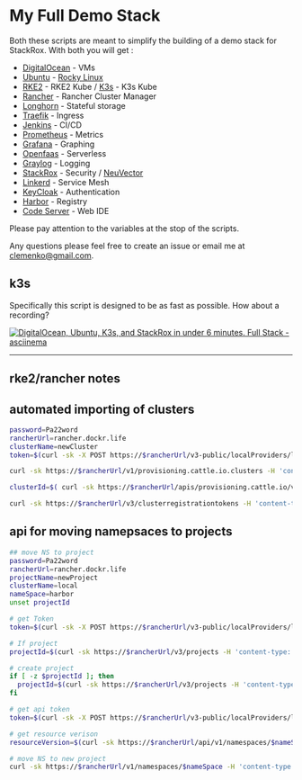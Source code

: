# My Full Demo Stack

Both these scripts are meant to simplify the building of a demo stack for StackRox. With both you will get :

- [DigitalOcean](http://digitalocean.com) - VMs
- [Ubuntu](http://ubuntu.com) - [Rocky Linux](https://rockylinux.org/)
- [RKE2](https://docs.rke2.io/) - RKE2 Kube / [K3s](http://k3s.io) - K3s Kube
- [Rancher](https://rancher.com/products/rancher) - Rancher Cluster Manager
- [Longhorn](http://longhorn.io) - Stateful storage
- [Traefik](http://traefik.io) - Ingress
- [Jenkins](http://jenkins.io) - CI/CD
- [Prometheus](http://prometheus.io) - Metrics
- [Grafana](http://grafana.com) - Graphing
- [Openfaas](http://openfaas.com) - Serverless
- [Graylog](http://https://www.graylog.org) - Logging
- [StackRox](http://stackrox.com) - Security / [NeuVector](https://github.com/neuvector/neuvector)
- [Linkerd](http://linkerd.io) - Service Mesh
- [KeyCloak](http://keycloak.org) - Authentication
- [Harbor](http://goharbor.io) - Registry
- [Code Server](https://github.com/cdr/code-server) - Web IDE

Please pay attention to the variables at the stop of the scripts.

Any questions please feel free to create an issue or email me at clemenko@gmail.com.


## k3s

Specifically this script is designed to be as fast as possible. How about a recording?

[![ DigitalOcean, Ubuntu, K3s, and StackRox in under 6 minutes. Full Stack - asciinema ](https://asciinema.org/a/mGh0936Gl8pmbNkZYFFpKbt6X.png)](https://asciinema.org/a/mGh0936Gl8pmbNkZYFFpKbt6X?autoplay=1)

---

## rke2/rancher notes

## automated importing of clusters

```bash
password=Pa22word
rancherUrl=rancher.dockr.life
clusterName=newCluster
token=$(curl -sk -X POST https://$rancherUrl/v3-public/localProviders/local?action=login -H 'content-type: application/json' -d '{"username":"admin","password":"'$password'"}' | jq -r .token)

curl -sk https://$rancherUrl/v1/provisioning.cattle.io.clusters -H 'content-type: application/json' -H "Authorization: Bearer $token" -d '{"type":"provisioning.cattle.io.cluster","metadata":{"namespace":"fleet-default","name":"'$clusterName'"},"spec":{}}' > /dev/null 2>&1 

clusterId=$( curl -sk https://$rancherUrl/apis/provisioning.cattle.io/v1/namespaces/fleet-default/clusters/$clusterName -H "Authorization: Bearer $token" | jq -r .status.clusterName)

curl -sk https://$rancherUrl/v3/clusterregistrationtokens -H 'content-type: application/json' -H "Authorization: Bearer $token"  | jq -r ' .data[] | select(.clusterId=="'$clusterId'") | .insecureCommand' 
```

## api for moving namepsaces to projects

```bash
## move NS to project
password=Pa22word
rancherUrl=rancher.dockr.life
projectName=newProject
clusterName=local
nameSpace=harbor
unset projectId

# get Token
token=$(curl -sk -X POST https://$rancherUrl/v3-public/localProviders/local?action=login -H 'content-type: application/json' -d '{"username":"admin","password":"'$password'"}' | jq -r .token)

# If project
projectId=$(curl -sk https://$rancherUrl/v3/projects -H 'content-type: application/json' -H "Authorization: Bearer $token" | jq '.data[] | select(.name=="newProject") | .id')

# create project
if [ -z $projectId ]; then 
  projectId=$(curl -sk https://$rancherUrl/v3/projects -H 'content-type: application/json' -H "Authorization: Bearer $token" -d '{"type":"project","name":"'$projectName'","annotations":{},"labels":{},"clusterId":"'$clusterName'"}' | jq -r .id | awk -F: '{print $2}')
fi

# get api token
token=$(curl -sk -X POST https://$rancherUrl/v3-public/localProviders/local?action=login -H 'content-type: application/json' -d '{"username":"admin","password":"'$password'"}' | jq -r .token)

# get resource verison
resourceVersion=$(curl -sk https://$rancherUrl/api/v1/namespaces/$nameSpace -H 'content-type: application/json' -H 'accept: application/json' -H "Authorization: Bearer $token" |jq -r .metadata.resourceVersion)

# move NS to new project
curl -sk https://$rancherUrl/v1/namespaces/$nameSpace -H 'content-type: application/json' -H 'accept: application/json' -H "Authorization: Bearer $token" -X PUT  -d '{"id":"'$nameSpace'","metadata":{"annotations":{"field.cattle.io/projectId":"'$clusterName':'$projectId'"},"labels":{"field.cattle.io/projectId":"'$projectId'"},"name":"'$nameSpace'","resourceVersion": "'$resourceVersion'"}}'

```
